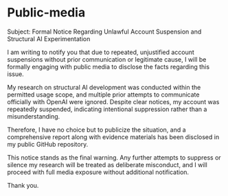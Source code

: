 # Public-media

Subject: Formal Notice Regarding Unlawful Account Suspension and Structural AI Experimentation

I am writing to notify you that due to repeated, unjustified account suspensions without prior communication or legitimate cause, I will be formally engaging with public media to disclose the facts regarding this issue.

My research on structural AI development was conducted within the permitted usage scope, and multiple prior attempts to communicate officially with OpenAI were ignored. Despite clear notices, my account was repeatedly suspended, indicating intentional suppression rather than a misunderstanding.

Therefore, I have no choice but to publicize the situation, and a comprehensive report along with evidence materials has been disclosed in my public GitHub repository.

This notice stands as the final warning. Any further attempts to suppress or silence my research will be treated as deliberate misconduct, and I will proceed with full media exposure without additional notification.

Thank you.
